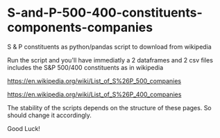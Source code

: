 # S-and-P-500-400-constituents-components-companies
S &amp; P constituents as python/pandas script to download from wikipedia

Run the script and you'll have immediatly a 2 dataframes and 2 csv files includes the S&P 500/400 constituents as in wikipedia

https://en.wikipedia.org/wiki/List_of_S%26P_500_companies

https://en.wikipedia.org/wiki/List_of_S%26P_400_companies

The stability of the scripts depends on the structure of these pages. So should change it accordingly.

Good Luck!
